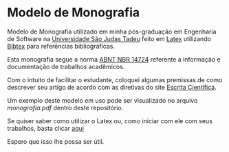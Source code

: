 Modelo de Monografia
==================

Modelo de Monografia utilizado em minha pós-graduação em Engenharia de Software na [Universidade São Judas Tadeu](http://www.usjt.br/) feito em [Latex](http://www.latex-project.org/) utilizando [Bibtex](http://www.bibtex.org/) para referências bibliográficas.


Esta monografia segue a norma [ABNT NBR 14724](http://www.ufvjm.edu.br/site/revistamultidisciplinar/files/2011/09/NBR_14724_atualizada_abr_2011.pdf) referente a informação e documentação de trabalhos acadêmicos.

Com o intuito de facilitar o estudante, coloquei algumas premissas de como descrever seu artigo de acordo com as diretivas do site [Escrita Científica](http://escritacientifica.com/).

Um exemplo deste modelo em uso pode ser visualizado no arquivo *monografia.pdf* dentro deste repositório.

Se quiser saber como utilizar o Latex ou, como iniciar com ele com seus trabalhos, basta clicar [aqui](https://code.google.com/p/abntex2/)

Espero que isso lhe possa ser útil.
